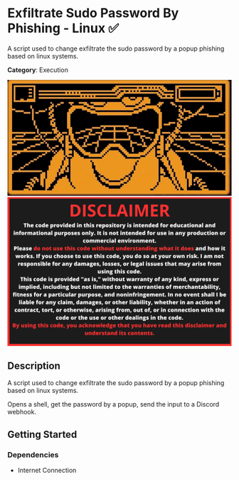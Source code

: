  
# Exfiltrate Sudo Password By Phishing - Linux ✅

A script used to change exfiltrate the sudo password by a popup phishing based on linux systems.

**Category**: Execution

<div align=center>

<img src="/main/img/logo-repository-2_0.gif" width="600" /><br>
<img src="/main/img/DISCLAIMER.png" width="600" />

</div>

## Description

A script used to change exfiltrate the sudo password by a popup phishing based on linux systems.

Opens a shell, get the password by a popup, send the input to a Discord webhook.

## Getting Started

### Dependencies

* Internet Connection